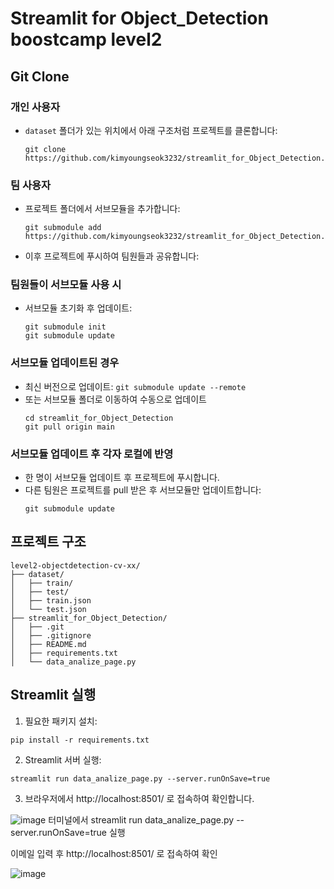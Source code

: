 # Streamlit for Object_Detection boostcamp level2

## Git Clone

### 개인 사용자
- `dataset` 폴더가 있는 위치에서 아래 구조처럼 프로젝트를 클론합니다:
  ```
  git clone https://github.com/kimyoungseok3232/streamlit_for_Object_Detection.git
  ```
### 팀 사용자
- 프로젝트 폴더에서 서브모듈을 추가합니다:
  ```
  git submodule add https://github.com/kimyoungseok3232/streamlit_for_Object_Detection.git
  ```
- 이후 프로젝트에 푸시하여 팀원들과 공유합니다:

### 팀원들이 서브모듈 사용 시
- 서브모듈 초기화 후 업데이트:
  ```
  git submodule init
  git submodule update
  ```

### 서브모듈 업데이트된 경우
- 최신 버전으로 업데이트:
  ```git submodule update --remote```
- 또는 서브모듈 폴더로 이동하여 수동으로 업데이트
  ```
  cd streamlit_for_Object_Detection
  git pull origin main
  ```

### 서브모듈 업데이트 후 각자 로컬에 반영
- 한 명이 서브모듈 업데이트 후 프로젝트에 푸시합니다.
- 다른 팀원은 프로젝트를 pull 받은 후 서브모듈만 업데이트합니다:
  ```
  git submodule update
  ```

## 프로젝트 구조
```
level2-objectdetection-cv-xx/
├── dataset/
│   ├── train/
│   ├── test/
│   ├── train.json
│   └── test.json
├── streamlit_for_Object_Detection/
│   ├── .git
│   ├── .gitignore
│   ├── README.md
│   ├── requirements.txt
│   └── data_analize_page.py
```

## Streamlit 실행
1. 필요한 패키지 설치:
```
pip install -r requirements.txt
```
2. Streamlit 서버 실행:
```
streamlit run data_analize_page.py --server.runOnSave=true
```
3. 브라우저에서 http://localhost:8501/ 로 접속하여 확인합니다.

![image](https://github.com/user-attachments/assets/48775dad-7bda-4020-acef-1c25aa072a86)
터미널에서 streamlit run data_analize_page.py --server.runOnSave=true 실행

이메일 입력 후 http://localhost:8501/ 로 접속하여 확인

![image](https://github.com/user-attachments/assets/48775dad-7bda-4020-acef-1c25aa072a86)
